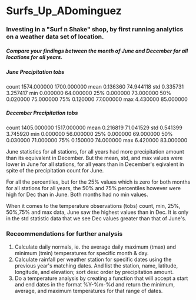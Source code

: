 # Surfs_Up_ADominguez
### Investing in a "Surf n Shake" shop, by first running analytics on a weather data set of location.

##### Compare your findings between the month of June and December for all locations for all years.

##### June Precipitation 	  tobs
count	1574.000000	       1700.000000
mean	  0.136360	         74.944118
std   	0.335731	         3.257417
min	   0.000000	         64.000000
25%	   0.000000	         73.000000
50%	   0.020000	         75.000000
75%	   0.120000    	     77.000000
max	   4.430000    	     85.000000


##### December Precipitation  tobs
count	 1405.000000	       1517.000000
mean	   0.216819	         71.041529
std	    0.541399	         3.745920
min    	0.000000	         56.000000
25%	    0.000000	         69.000000
50%	    0.030000	         71.000000
75%	    0.150000	         74.000000
max	    6.420000	         83.000000

June statistics for all stations, for all years had more precipitation amount than its equivalent in December.
But the mean, std, and max values were lower in June for all stations, for all years than in December's eqivalent in spite of the precipitation count for June.

For all the percentiles, but for the 25% values  which is zero for both months for all stations for all years, the 50% and
75% percentiles however were high for Dec than in June.
Both months had no min values.

When it comes to the temperature observations (tobs) count, min, 25%, 50%,75% and max data, June saw the highest values than in Dec.
It is only in the std statistic data that we see Dec values greater than that of June's.


### Receommendations for further analysis
1) Calculate daily normals, ie. the average daily maximum (tmax) and minimum (tmin) temperatures for specific month & day.
2) Calculate rainfall per weather station for specific dates using the previous year's matching dates.
   And list the station, name, latitude, longitude, and elevation; sort desc order by precipitation amount. 
3) Do a temperature analysis by creating a function that will accept a start and end dates in the 
   format %Y-%m-%d and return the minimum, average, and maximum temperatures for that range of dates.
